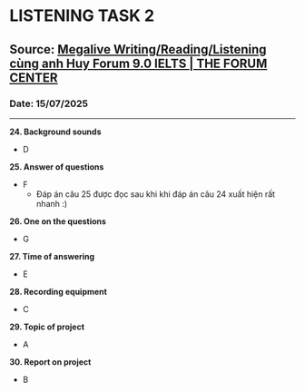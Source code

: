 # LISTENING TASK 2

## Source: [Megalive Writing/Reading/Listening cùng anh Huy Forum 9.0 IELTS | THE FORUM CENTER](https://www.youtube.com/watch?v=nVkAILD7xFE)

### Date: 15/07/2025
---

**24. Background sounds**
- D

**25. Answer of questions**
- F
  - Đáp án câu 25 được đọc sau khi khi đáp án câu 24 xuất hiện rất nhanh :)

**26. One on the questions**
- G

**27. Time of answering**
- E

**28. Recording equipment**
- C

**29. Topic of project**
- A

**30. Report on project**
- B

